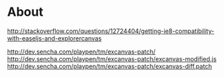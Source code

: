 About
=====
http://stackoverflow.com/questions/12724404/getting-ie8-compatibility-with-easeljs-and-explorercanvas

http://dev.sencha.com/playpen/tm/excanvas-patch/ 
http://dev.sencha.com/playpen/tm/excanvas-patch/excanvas-modified.js
http://dev.sencha.com/playpen/tm/excanvas-patch/excanvas-diff.patch
